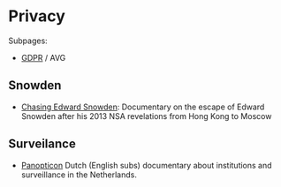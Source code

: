 # Privacy

Subpages:
* [GDPR](./gdpr/README.md) / AVG

## Snowden
* [Chasing Edward Snowden](https://www.youtube.com/watch?v=8YkLS95qDjI): Documentary on the escape of Edward Snowden after his 2013 NSA revelations from Hong Kong to Moscow

## Surveilance
* [Panopticon](https://www.youtube.com/watch?v=FUyB0Tsj6jE) Dutch (English subs) documentary about institutions and surveillance in the Netherlands. 